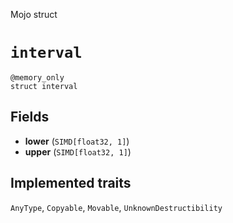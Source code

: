 Mojo struct

# `interval`

```mojo
@memory_only
struct interval
```

## Fields

- **lower** (`SIMD[float32, 1]`)
- **upper** (`SIMD[float32, 1]`)

## Implemented traits

`AnyType`, `Copyable`, `Movable`, `UnknownDestructibility`

